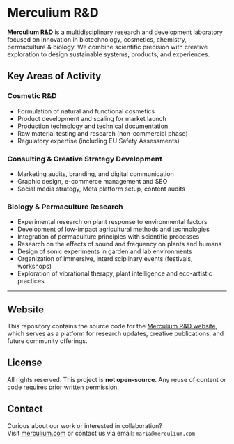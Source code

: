 # Merculium R&D

**Merculium R&D** is a multidisciplinary research and development laboratory focused on innovation in biotechnology, cosmetics, chemistry, permaculture & biology. We combine scientific precision with creative exploration to design sustainable systems, products, and experiences.

## Key Areas of Activity

### Cosmetic R&D
- Formulation of natural and functional cosmetics  
- Product development and scaling for market launch  
- Production technology and technical documentation  
- Raw material testing and research (non-commercial phase)  
- Regulatory expertise (including EU Safety Assessments)

### Consulting & Creative Strategy Development
- Marketing audits, branding, and digital communication  
- Graphic design, e-commerce management and SEO  
- Social media strategy, Meta platform setup, content audits

### Biology & Permaculture Research
- Experimental research on plant response to environmental factors  
- Development of low-impact agricultural methods and technologies  
- Integration of permaculture principles with scientific processes
- Research on the effects of sound and frequency on plants and humans  
- Design of sonic experiments in garden and lab environments  
- Organization of immersive, interdisciplinary events (festivals, workshops)  
- Exploration of vibrational therapy, plant intelligence and eco-artistic practices

---

## Website

This repository contains the source code for the [Merculium R&D website](https://merculium.com), which serves as a platform for research updates, creative publications, and future community offerings.

## License

All rights reserved. This project is **not open-source**. Any reuse of content or code requires prior written permission.

## Contact

Curious about our work or interested in collaboration?  
Visit [merculium.com](https://merculium.com) or contact us via email: `maria@merculium.com`
